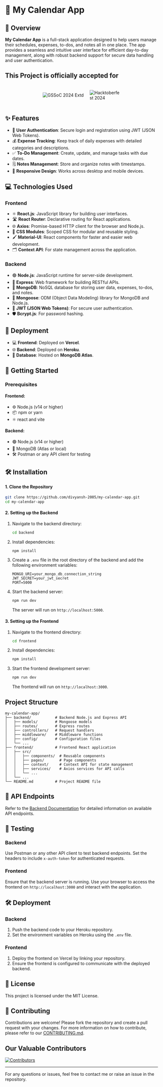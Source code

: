 # 📅 My Calendar App

## 📝 Overview

**My Calendar App** is a full-stack application designed to help users manage their schedules, expenses, to-dos, and notes all in one place. The app provides a seamless and intuitive user interface for efficient day-to-day management, along with robust backend support for secure data handling and user authentication.

## This Project is officially accepted for 
<br> 
<div style="display: flex; justify-content: center; align-items: center;">
  <img src="https://raw.githubusercontent.com/SwanandD121/FeatherPerfect_fe/refs/heads/main/Untitled%20design.png" alt="GSSoC 2024 Extd" style="max-width: 50%;">
  <img src="https://pbs.twimg.com/profile_images/1831003149072535554/leInyk8A_400x400.jpg" alt="Hacktoberfest 2024" style="max-width: 20%; margin-left: 20px;">
</div>
<br>

## ✨ Features

- 🔐 **User Authentication**: Secure login and registration using JWT (JSON Web Tokens).
- 💰 **Expense Tracking**: Keep track of daily expenses with detailed categories and descriptions.
- ✅ **To-Do Management**: Create, update, and manage tasks with due dates.
- 🗒️ **Notes Management**: Store and organize notes with timestamps.
- 📱 **Responsive Design**: Works across desktop and mobile devices.

## 💻 Technologies Used

### Frontend

- ⚛️ **React.js**: JavaScript library for building user interfaces.
- 🛣️ **React Router**: Declarative routing for React applications.
- 🌐 **Axios**: Promise-based HTTP client for the browser and Node.js.
- 🎨 **CSS Modules**: Scoped CSS for modular and reusable styling.
- 🖌️ **Material-UI**: React components for faster and easier web development.
- 🗂️ **Context API**: For state management across the application.

### Backend

- 🟢 **Node.js**: JavaScript runtime for server-side development.
- 🚀 **Express**: Web framework for building RESTful APIs.
- 📂 **MongoDB**: NoSQL database for storing user data, expenses, to-dos, and notes.
- 🔗 **Mongoose**: ODM (Object Data Modeling) library for MongoDB and Node.js.
- 🔑 **JWT (JSON Web Tokens)**: For secure user authentication.
- 🛡️ **Bcrypt.js**: For password hashing.

## 🚀 Deployment

- 💻 **Frontend**: Deployed on **Vercel**.
- 🌐 **Backend**: Deployed on **Heroku**.
- 💾 **Database**: Hosted on **MongoDB Atlas**.

## 🚧 Getting Started

### Prerequisites

#### Frontend:

- ⚙️ Node.js (v14 or higher)
- 📦 npm or yarn
- ⚛️ react and vite

#### Backend:

- 🟢 Node.js (v14 or higher)
- 📂 MongoDB (Atlas or local)
- 🛠️ Postman or any API client for testing

## 🛠 Installation

#### 1. Clone the Repository

```bash
git clone https://github.com/divyansh-2005/my-calendar-app.git
cd my-calendar-app
```

#### 2. Setting up the Backend

1. Navigate to the backend directory:

   ```bash
   cd backend
   ```

2. Install dependencies:

   ```bash
   npm install
   ```

3. Create a `.env` file in the root directory of the backend and add the following environment variables:

   ```plaintext
   MONGO_URI=your_mongo_db_connection_string
   JWT_SECRET=your_jwt_secret
   PORT=5000
   ```

4. Start the backend server:

   ```bash
   npm run dev
   ```

   The server will run on `http://localhost:5000`.

#### 3. Setting up the Frontend

1. Navigate to the frontend directory:

   ```bash
   cd frontend
   ```

2. Install dependencies:

   ```bash
   npm install
   ```

3. Start the frontend development server:

   ```bash
   npm run dev
   ```

   The frontend will run on `http://localhost:3000`.

## Project Structure

```plaintext
my-calendar-app/
├── backend/           # Backend Node.js and Express API
│   ├── models/        # Mongoose models
│   ├── routes/        # Express routes
│   ├── controllers/   # Request handlers
│   ├── middleware/    # Middleware functions
│   ├── config/        # Configuration files
│   └── ...
├── frontend/          # Frontend React application
│   ├── src/
│   │   ├── components/  # Reusable components
│   │   ├── pages/       # Page components
│   │   ├── context/     # Context API for state management
│   │   ├── services/    # Axios services for API calls
│   │   └── ...
│   └── ...
└── README.md          # Project README file
```

## 📑 API Endpoints

Refer to the [Backend Documentation](backend/README.md) for detailed information on available API endpoints.

## 🧪 Testing

### Backend

Use Postman or any other API client to test backend endpoints. Set the headers to include `x-auth-token` for authenticated requests.

### Frontend

Ensure that the backend server is running. Use your browser to access the frontend on `http://localhost:3000` and interact with the application.

## 🛠 Deployment

### Backend

1. Push the backend code to your Heroku repository.
2. Set the environment variables on Heroku using the `.env` file.

### Frontend

1. Deploy the frontend on Vercel by linking your repository.
2. Ensure the frontend is configured to communicate with the deployed backend.

## 📜 License

This project is licensed under the MIT License.

## 🙌 Contributing

Contributions are welcome! Please fork the repository and create a pull request with your changes.
For more information on how to contribute, please refer to our [CONTRIBUTING.md](CONTRIBUTING.md).

## Our Valuable Contributors
[![Contributors](https://contrib.rocks/image?repo=divyansh-2005/my-calendar-app)](https://github.com/divyansh-2005/my-calendar-app/graphs/contributors)

---

For any questions or issues, feel free to contact me or raise an issue in the repository.
